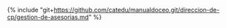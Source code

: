 {% include "git+https://github.com/catedu/manualdoceo.git/direccion-de-cp/gestion-de-asesorias.md" %}